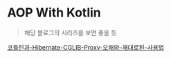 # AOP With Kotlin

> 해당 블로그의 시리즈를 보면 좋을 듯

[코틀린과-Hibernate-CGLIB-Proxy-오해와-재대로된-사용법](https://alkhwa-113.tistory.com/entry/%EC%BD%94%ED%8B%80%EB%A6%B0%EA%B3%BC-Hibernate-CGLIB-Proxy-%EC%9E%AC%EB%8C%80%EB%A1%9C%EB%90%9C-%EC%82%AC%EC%9A%A9%EB%B2%95%EA%B3%BC-%EC%98%A4%ED%95%B4-1)
